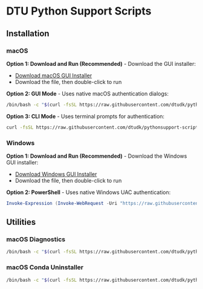 # DTU Python Support Scripts
## Installation

### macOS

**Option 1: Download and Run (Recommended)** - Download the GUI installer:
- <a href="#" onclick="downloadFile('https://raw.githubusercontent.com/dtudk/pythonsupport-scripts/main/MacOS/releases/dtu-python-installer-macos-gui.sh', 'dtu-python-installer-macos.sh')">Download macOS GUI Installer</a>
- Download the file, then double-click to run

<script>
function downloadFile(url, filename) {
    fetch(url)
        .then(response => response.blob())
        .then(blob => {
            const url = window.URL.createObjectURL(blob);
            const a = document.createElement('a');
            a.style.display = 'none';
            a.href = url;
            a.download = filename;
            document.body.appendChild(a);
            a.click();
            window.URL.revokeObjectURL(url);
        });
}
</script>

**Option 2: GUI Mode** - Uses native macOS authentication dialogs:
```bash
/bin/bash -c "$(curl -fsSL https://raw.githubusercontent.com/dtudk/pythonsupport-scripts/main/MacOS/releases/dtu-python-installer-macos.sh)"
```

**Option 3: CLI Mode** - Uses terminal prompts for authentication:
```bash
curl -fsSL https://raw.githubusercontent.com/dtudk/pythonsupport-scripts/main/MacOS/releases/dtu-python-installer-macos.sh | bash -s -- --cli
```

### Windows

**Option 1: Download and Run (Recommended)** - Download the Windows GUI installer:
- <a href="#" onclick="downloadFile('https://raw.githubusercontent.com/dtudk/pythonsupport-scripts/main/Windows/releases/dtu-python-installer-windows-gui.bat', 'dtu-python-installer-windows.bat')">Download Windows GUI Installer</a>
- Download the file, then double-click to run

**Option 2: PowerShell** - Uses native Windows UAC authentication:
```powershell
Invoke-Expression (Invoke-WebRequest -Uri "https://raw.githubusercontent.com/dtudk/pythonsupport-scripts/main/Windows/install.ps1" -UseBasicParsing).Content
```

## Utilities

### macOS Diagnostics
```bash
/bin/bash -c "$(curl -fsSL https://raw.githubusercontent.com/dtudk/pythonsupport-scripts/main/MacOS/Components/Diagnostics/simple_report.sh)"
```

### macOS Conda Uninstaller
```bash
/bin/bash -c "$(curl -fsSL https://raw.githubusercontent.com/dtudk/pythonsupport-scripts/main/MacOS/Components/Core/uninstall_conda.sh)"
```
```
